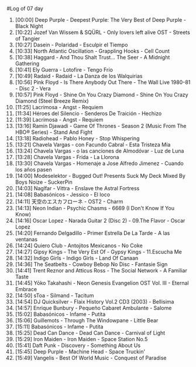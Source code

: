 #Log of 07 day

1. [00:00] Deep Purple - Deepest Purple: The Very Best of Deep Purple - Black Night
1. [10:22] Jozef Van Wissem & SQÜRL - Only lovers left alive OST - Streets of Tangier
1. [10:27] Dasein - Polaridad - Esculpir el Tiempo
1. [10:33] North Atlantic Oscillation - Grappling Hooks - Cell Count
1. [10:38] Haggard - And Thou Shalt Trust... The Seer - A Midnight Gathering
1. [10:41] Ely Guerra - Lotofire - Tengo Frío
1. [10:49] Radaid - Radaid - La Danza de los Walquirias
1. [10:56] Pink Floyd - Is There Anybody Out There - The Wall Live 1980-81 - Disc 2 - Vera
1. [10:57] Pink Floyd - Shine On You Crazy Diamond - Shine On You Crazy Diamond (Steel Breeze Remix)
1. [11:25] Lacrimosa - Angst - Requiem
1. [11:34] Héroes del Silencio - Senderos De Traición - Hechizo
1. [11:39] Lacrimosa - Angst - Requiem
1. [13:16] Ramin Djawadi - Game Of Thrones - Season 2 (Music From The HBO® Series) - Stand And Fight
1. [13:18] Radiohead - Pablo Honey - Stop Whispering
1. [13:21] Chavela Vargas - con Facundo Cabral - Esta Tristeza Mía
1. [13:24] Chavela Vargas - o las canciones de Almodóvar - Luz de Luna
1. [13:28] Chavela Vargas - Frida - La Llorona
1. [13:30] Chavela Vargas - Homenaje a Jose Alfredo Jimenez - Cuando los años pasen
1. [14:00] Modeselektor - Bugged Out! Presents Suck My Deck Mixed By Boys Noize - SuckerPin
1. [14:03] Naglfar - Vittra - Enslave the Astral Fortress
1. [14:08] Babasónicos - Jessico - El loco
1. [14:11] 天空のエスカフローネ - OST2 - Charm
1. [14:13] Neon Indian - Psychic Chasms - 6669 (I Don't Know If You Know)
1. [14:16] Oscar Lopez - Narada Guitar 2 (Disc 2) - 09.The Flavor - Oscar Lopez
1. [14:20] Fernando Delgadillo - Primer Estrella De La Tarde - A las ventanas
1. [14:24] Quiero Club - Antojitos Mexicanos - No Coke
1. [14:27] Gipsy Kings - The Very Est Of - Gypsy Kings - 11.Escucha Me
1. [14:32] Indigo Girls - Indigo Girls - Land Of Canaan
1. [14:36] The Seatbelts - Cowboy Bebop No Disc - Fantasie Sign
1. [14:41] Trent Reznor and Atticus Ross - The Social Network - A Familiar Taste
1. [14:45] Yōko Takahashi - Neon Genesis Evangelion OST Vol. III - Eternal Embrace
1. [14:50] sToa - Silmand - Tacitum
1. [14:54] DJ Quicksilver - Flaix History Vol.2 CD3 (2003) - Bellisima
1. [14:57] Enrique Bunbury - Pequeño Cabaret Ambulante - Salome
1. [15:02] Babasónicos - Infame - Putita
1. [15:06] Guillemots - Through The Windowpane - Little Bear
1. [15:11] Babasónicos - Infame - Putita
1. [15:25] Dead Can Dance - Dead Can Dance - Carnival of Light
1. [15:29] Iron Maiden - Iron Maiden - Space Station No.5
1. [15:41] Daft Punk - Discovery - Something About Us
1. [15:45] Deep Purple - Machine Head - Space Truckin'
1. [15:49] Vangelis - Best Of World Music - Conquest of Paradise
